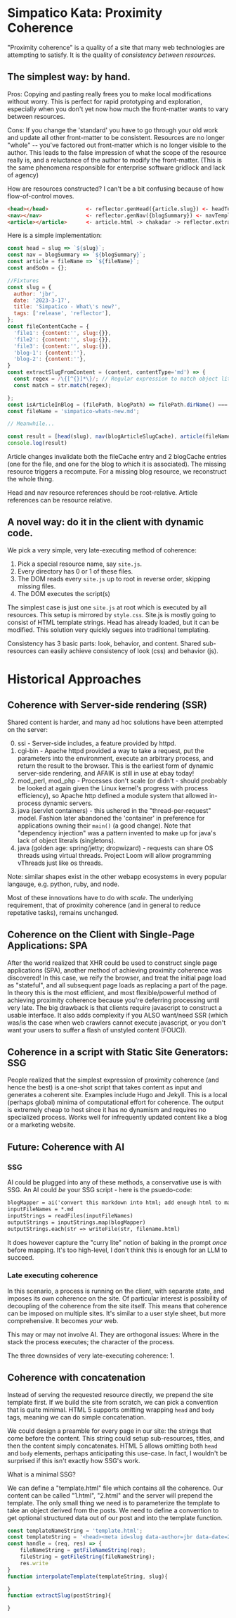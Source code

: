 <!--<!DOCTYPE html>
<head>
<title>Simpatico Kata: Proximity Coherence</title>
<link rel="stylesheet" href="/style.css">
<link id="favicon" rel="icon" type="image/svg+xml" href="data:image/svg+xml,
  <svg xmlns='http://www.w3.org/2000/svg' viewBox='0 0 1 1'>
    <rect width='1' height='1' fill='DodgerBlue' />
  </svg>"
/>
<link rel="stylesheet" href="./highlight.github.css">
<script type="module">
  import hljs from '/kata/highlight.min.js';
  import javascript from '/kata/highlight.javascript.min.js';
  hljs.registerLanguage('javascript', javascript);
  document.addEventListener('DOMContentLoaded', () => {
    document.querySelectorAll('pre code').forEach((el) => {
      hljs.highlightElement(el);
    });
  });
</script>
</head>-->

# Simpatico Kata: Proximity Coherence
"Proximity coherence" is a quality of a site that many web technologies are attempting to satisfy.
It is the quality of *consistency between resources*.

## The simplest way: by hand.

Pros: Copying and pasting really frees you to make local modifications without worry.
This is perfect for rapid prototyping and exploration, especially when you don't yet now how much the front-matter wants to vary between resources.

Cons: If you change the 'standard' you have to go through your old work and update all other front-matter to be consistent.
Resources are no longer "whole" -- you've factored out front-matter which is no longer visible to the author.
This leads to the false impression of what the scope of the resource really is, and a reluctance of the author to modify the front-matter.
(This is the same phenomena responsible for enterprise software gridlock and lack of agency)

How are resources constructed?
I can't be a bit confusing because of how flow-of-control moves.
```html
<head></head>            <- reflector.genHead({article.slug}) <- headTemplate
<nav></nav>              <- reflector.genNav({blogSummary}) <- navTemplate
<article></article>      <- article.html -> chakadar -> reflector.extractSlug(articleString) && reflector.blogSummary
```
Here is a simple implementation:
```js
const head = slug => `${slug}`;
const nav = blogSummary => `${blogSummary}`;
const article = fileName => `${fileName}`;
const andSoOn = {};

//Fixtures
const slug = {
  author: 'jbr',
  date: '2023-3-17',
  title: 'Simpatico - What\'s new?',
  tags: ['release', 'reflector'],
};
const fileContentCache = {
  'file1': {content:'', slug:{}},
  'file2': {content:'', slug:{}},
  'file3': {content:'', slug:{}},
  'blog-1': {content:''},
  'blog-2': {content:''},
}
const extractSlugFromContent = (content, contentType='md') => {
  const regex = /\{[^{}]*\}/; // Regular expression to match object literals
  const match = str.match(regex);

};
const isArticleInBlog = (filePath, blogPath) => filePath.dirName() === blogPath.dirName();
const fileName = 'simpatico-whats-new.md';

// Meanwhile...

const result = [head(slug), nav(blogArticleSlugCache), article(fileName)].join('\n');
console.log(result)
```
Article changes invalidate both the fileCache entry and 2 blogCache entries (one for the file, and one for the blog to which it is associated).
The missing resource triggers a recompute.
For a missing blog resource, we reconstruct the whole thing.

Head and nav resource references should be root-relative.
Article references can be resource relative.

## A novel way: do it in the client with dynamic code.
We pick a very simple, very late-executing method of coherence:
  1. Pick a special resource name, say `site.js`.
  1. Every directory has 0 or 1 of these files.
  1. The DOM reads every `site.js` up to root in reverse order, skipping missing files.
  1. The DOM executes the script(s)

The simplest case is just one `site.js` at root which is executed by all resources.
This setup is mirrored by `style.css`.
Site.js is mostly going to consist of HTML template strings.
Head has already loaded, but it can be modified.
This solution very quickly segues into traditional templating.

Consistency has 3 basic parts: look, behavior, and content.
Shared sub-resources can easily achieve consistency of look (css) and behavior (js).

# Historical Approaches

## Coherence with Server-side rendering (SSR)
Shared content is harder, and many ad hoc solutions have been attempted on the server:

  0. ssi - Server-side includes, a feature provided by httpd.
  1. cgi-bin - Apache httpd provided a way to take a request, put the parameters into the environment, execute an arbitrary process, and return the result to the browser. This is the earliest form of dynamic server-side rendering, and AFAIK is still in use at ebay today!
  2. mod_perl, mod_php - Processes don't scale (or didn't - should probably be looked at again given the Linux kernel's progress with process efficiency), so Apache http defined a module system that allowed in-process dynamic servers.
  3. java (servlet containers) - this ushered in the "thread-per-request" model. Fashion later abandoned the 'container' in preference for applications owning their `main()` (a good change). Note that "dependency injection" was a pattern invented to make up for java's lack of object literals (singletons).
  4. java (golden age: spring/jetty; dropwizard) - requests can share OS threads using virtual threads. Project Loom will allow programming vThreads just like os threads.

Note: similar shapes exist in the other webapp ecosystems in every popular langauge, e.g. python, ruby, and node.

Most of these innovations have to do with *scale*.
The underlying requirement, that of proximity coherence (and in general to reduce repetative tasks), remains unchanged.

## Coherence on the Client with Single-Page Applications: SPA
After the world realized that XHR could be used to construct single page applications (SPA), another method of achieving proximity coherence was discovered!
In this case, we reify the browser, and treat the initial page load as "stateful", and all subsequent page loads as replacing a part of the page.
In theory this is the most efficient, and most flexible/powerful method of achieving proximity coherence because you're deferring processing until very late.
The big drawback is that clients require javascript to construct a usable interface.
It also adds complexity if you ALSO want/need SSR (which was/is the case when web crawlers cannot execute javascript, or you don't want your users to suffer a flash of unstyled content (FOUC)).

## Coherence in a script with Static Site Generators: SSG
People realized that the simplest expression of proximity coherence (and hence the best) is a one-shot script that takes content as input and generates a coherent site.
Examples include Hugo and Jekyll.
This is a local (perhaps global) minima of computational effort for coherence.
The output is extremely cheap to host since it has no dynamism and requires no specialized process.
Works well for infrequently updated content like a blog or a marketing website.

## Future: Coherence with AI

### SSG
AI could be plugged into any of these methods, a conservative use is with SSG.
An AI could *be* your SSG script - here is the psuedo-code:

```html
blogMapper = ai('convert this markdown into html; add enough html to make the output look like part of a very cool looking blog')
inputFileNames = *.md
inputStrings = readFiles(inputFileNames)
outputStrings = inputStrings.map(blogMapper)
outputStrings.each(str => writeFile(str, filename.html)
```
It does however capture the "curry lite" notion of baking in the prompt *once* before mapping.
It's too high-level, I don't think this is enough for an LLM to succeed.

### Late executing coherence
In this scenario, a process is running on the client, with separate state, and imposes its own coherence on the site.
Of particular interest is possibility of decoupling of the coherence from the site itself.
This means that coherence can be imposed on multiple sites.
It's similar to a user style sheet, but more comprehensive.
It becomes *your* web.

This may or may not involve AI. They are orthogonal issues: Where in the stack the process executes; the character of the process.

The three downsides of very late-executing coherence:
   1.

## Coherence with concatenation
Instead of serving the requested resource directly, we prepend the site template first.
If we build the site from scratch, we can pick a convention that is quite minimal.
HTML 5 supports omitting wrapping `head` and `body` tags, meaning we can do simple concatenation.

We could design a preamble for every page in our site: the strings that come before the content.
This string could setup sub-resources, titles, and then the content simply concatenates.
HTML 5 allows omitting both `head` and `body` elements, perhaps anticipating this use-case.
In fact, I wouldn't be surprised if this isn't exactly how SSG's work.

What is a minimal SSG?

We can define a "template.html" file which contains all the coherence.
Our content can be called "1.html", "2.html" and the server will prepend the template.
The only small thing we need is to parameterize the template to take an object derived from the posts.
We need to define a convention to get optional structured data out of our post and into the template function.

```js
const templateNameString = 'template.html';
const templateString = '<head><meta id=slug data-author=jbr data-date=2023-3-27 tags="nice"'
const handle = (req, res) => {
    fileNameString = getFileNameString(req);
    fileString = getFileString(fileNameString);
    res.write
}
function interpolateTemplate(templateString, slug){

}
function extractSlug(postString){

}
```


